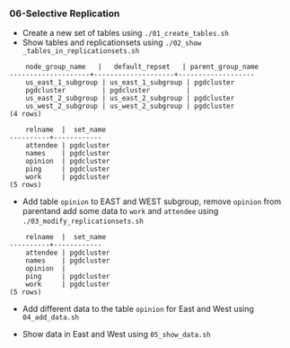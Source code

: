 ### 06-Selective Replication


- Create a new set of tables using `./01_create_tables.sh`
- Show tables and replicationsets using `./02_show _tables_in_replicationsets.sh`

```
    node_group_name   |   default_repset   | parent_group_name
--------------------+--------------------+-------------------
    us_east_1_subgroup | us_east_1_subgroup | pgdcluster
    pgdcluster         | pgdcluster         |
    us_east_2_subgroup | us_east_2_subgroup | pgdcluster
    us_west_2_subgroup | us_west_2_subgroup | pgdcluster
(4 rows)

    relname  |  set_name
----------+------------
    attendee | pgdcluster
    names    | pgdcluster
    opinion  | pgdcluster
    ping     | pgdcluster
    work     | pgdcluster
(5 rows)
```
- Add table `opinion` to EAST and WEST subgroup, remove `opinion` from parentand add some data to `work` and `attendee` using `./03_modify_replicationsets.sh`
```
    relname  |  set_name
----------+------------
    attendee | pgdcluster
    names    | pgdcluster
    opinion  |
    ping     | pgdcluster
    work     | pgdcluster
(5 rows)
```
- Add different data to the table `opinion` for East and West using `04_add_data.sh`

- Show data in East and West using `05_show_data.sh`
